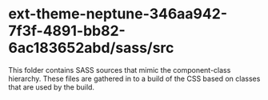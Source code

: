 # ext-theme-neptune-346aa942-7f3f-4891-bb82-6ac183652abd/sass/src

This folder contains SASS sources that mimic the component-class hierarchy. These files
are gathered in to a build of the CSS based on classes that are used by the build.

